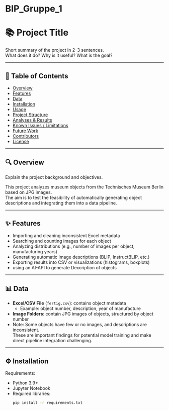 # BIP_Gruppe_1
# 📚 Project Title

Short summary of the project in 2–3 sentences.  
What does it do? Why is it useful? What is the goal?

---

## 📖 Table of Contents
- [Overview](#overview)
- [Features](#features)
- [Data](#data)
- [Installation](#installation)
- [Usage](#usage)
- [Project Structure](#project-structure)
- [Analyses & Results](#analyses--results)
- [Known Issues / Limitations](#known-issues--limitations)
- [Future Work](#future-work)
- [Contributors](#contributors)
- [License](#license)

---

## 🔍 Overview
Explain the project background and objectives.  

This project analyzes museum objects from the Technisches Museum Berlin based on  JPG images.  
The aim is to test the feasibility of automatically generating object descriptions and integrating them into a data pipeline.

---

## ✨ Features
- Importing and cleaning inconsistent Excel metadata  
- Searching and counting images for each object  
- Analyzing distributions (e.g., number of images per object, manufacturing years)  
- Generating automatic image descriptions (BLIP, InstructBLIP, etc.)  
- Exporting results into CSV or visualizations (histograms, boxplots)  
- using an AI-API to generate Dexcription  of objects

---

## 📊 Data
- **Excel/CSV File** (`fertig.csv`): contains object metadata  
  - Example: object number, description, year of manufacture  
- **Image Folders**: contain JPG images of objects, structured by object number  
- Note: Some objects have few or no images, and descriptions are inconsistent.  
  These are important findings for potential model training and make direct pipeline integration challenging.  

---

## ⚙️ Installation
Requirements:
- Python 3.9+  
- Jupyter Notebook  
- Required libraries:  
  ```bash
  pip install -r requirements.txt
